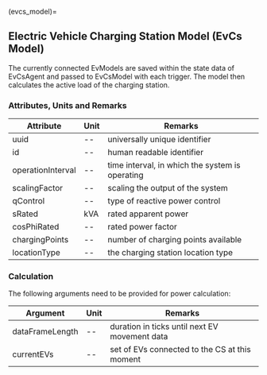 (evcs_model)=
## Electric Vehicle Charging Station Model (EvCs Model)

The currently connected EvModels are saved within the state data of EvCsAgent and passed to EvCsModel with each trigger. The model then calculates the active load of the charging station.

### Attributes, Units and Remarks

| Attribute          | Unit | Remarks                                         |
|--------------------|------|-------------------------------------------------|
| uuid               |  --  | universally unique identifier                   |
| id                 |  --  | human readable identifier                       |
| operationInterval  |  --  | time interval, in which the system is operating |
| scalingFactor      |  --  | scaling the output of the system                |
| qControl           |  --  | type of reactive power control                  |
| sRated             |  kVA | rated apparent power                            |
| cosPhiRated        |  --  | rated power factor                              |
| chargingPoints     |  --  | number of charging points available             |
| locationType       |  --  | the charging station location type              |

### Calculation


The following arguments need to be provided for power calculation:


| Argument         | Unit    | Remarks                                       |
|------------------|---------|-----------------------------------------------|
| dataFrameLength  | --      | duration in ticks until next EV movement data |
| currentEVs       | --      | set of EVs connected to the CS at this moment |
